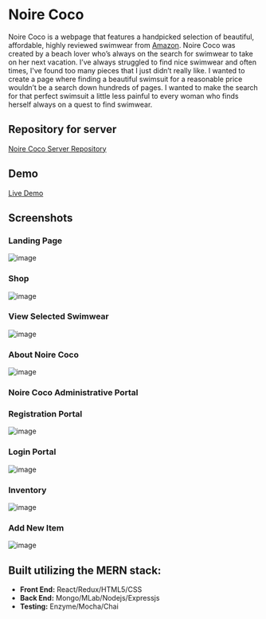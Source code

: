# Noire Coco

Noire Coco is a webpage that features a handpicked selection of beautiful, affordable, highly reviewed swimwear from <a href="https://www.amazon.com"/>Amazon</a>. Noire Coco was created by a beach lover who’s always on the search for swimwear to take on her next vacation. I’ve always struggled to find nice swimwear and often times, I've found too many pieces that I just didn’t really like. I wanted to create a page where finding a beautiful swimsuit for a reasonable price wouldn’t be a search down hundreds of pages. I wanted to make the search for that perfect swimsuit a little less painful to every woman who finds herself always on a quest to find swimwear. 

## Repository for server

<a href="https://github.com/gigiskarlett/NoireCoco-server">Noire Coco Server Repository</a>


## Demo

<a href="http://www.noirecoco.com"/>Live Demo</a>

## Screenshots

### Landing Page

![image](https://i.imgur.com/LC4s6Cj.jpg)

### Shop

![image](https://i.imgur.com/Lf2Qsm8.png)

### View Selected Swimwear

![image](https://i.imgur.com/02wcKMM.png)

### About Noire Coco

![image](https://i.imgur.com/6ZqG0at.png)

### Noire Coco Administrative Portal

### Registration Portal

![image](https://i.imgur.com/ZnJaBQI.png)


### Login Portal

![image](https://i.imgur.com/x9h4m7U.png)

### Inventory
![image](https://i.imgur.com/s0sPlus.png) 

### Add New Item
![image](https://i.imgur.com/nrFuCH5.png)

## Built utilizing the MERN stack:

- **Front End:** React/Redux/HTML5/CSS
- **Back End:** Mongo/MLab/Nodejs/Expressjs
- **Testing:** Enzyme/Mocha/Chai
